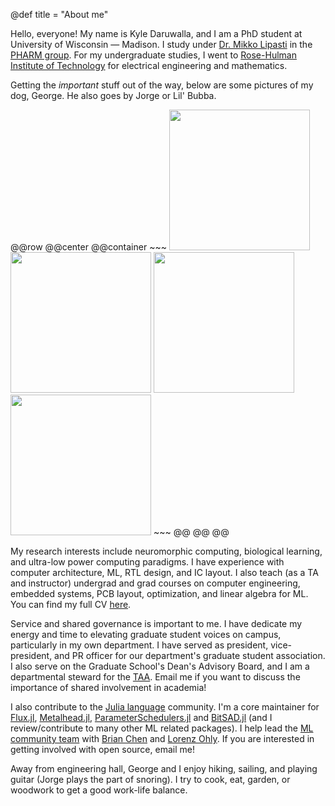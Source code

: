 @def title = "About me"

Hello, everyone! My name is Kyle Daruwalla, and I am a PhD student at University of Wisconsin — Madison. I study under [Dr. Mikko Lipasti](http://pharm.ece.wisc.edu/mikko/) in the [PHARM group](http://pharm.ece.wisc.edu). For my undergraduate studies, I went to [Rose-Hulman Institute of Technology](https://www.rose-hulman.edu) for electrical engineering and mathematics.

Getting the *important* stuff out of the way, below are some pictures of my dog, George. He also goes by Jorge or Lil' Bubba.

@@row
@@center
@@container
    ~~~
    <img src="/assets/george_crazy_eyes.png" height="225">
    <img src="/assets/george_pineapple.png" height="225">
    <img src="/assets/george_lake.png" height="225">
    <img src="/assets/george_stick.png" height="225">
    ~~~
@@
@@
@@

My research interests include neuromorphic computing, biological learning, and ultra-low power computing paradigms. I have experience with computer architecture, ML, RTL design, and IC layout. I also teach (as a TA and instructor) undergrad and grad courses on computer engineering, embedded systems, PCB layout, optimization, and linear algebra for ML.
You can find my full CV [here](/assets/cv.pdf).

Service and shared governance is important to me. I have dedicate my energy and time to elevating graduate student voices on campus, particularly in my own department. I have served as president, vice-president, and PR officer for our department's graduate student association. I also serve on the Graduate School's Dean's Advisory Board, and I am a departmental steward for the [TAA](https://taa-madison.org). Email me if you want to discuss the importance of shared involvement in academia!

I also contribute to the [Julia language](https://julialang.org) community. I'm a core maintainer for [Flux.jl](https://github.com/FluxML/Flux.jl), [Metalhead.jl](https://github.com/FluxML/Metalhead.jl), [ParameterSchedulers.jl](https://github.com/darsnack/ParameterSchedulers.jl) and [BitSAD.jl](https://github.com/UW-PHARM/BitSAD.jl) (and I review/contribute to many other ML related packages). I help lead the [ML community team](https://github.com/FluxML/ML-Coordination-Tracker) with [Brian Chen](https://github.com/ToucheSir) and [Lorenz Ohly](https://github.com/lorenzoh). If you are interested in getting involved with open source, email me!

Away from engineering hall, George and I enjoy hiking, sailing, and playing guitar (Jorge plays the part of snoring). I try to cook, eat, garden, or woodwork to get a good work-life balance.